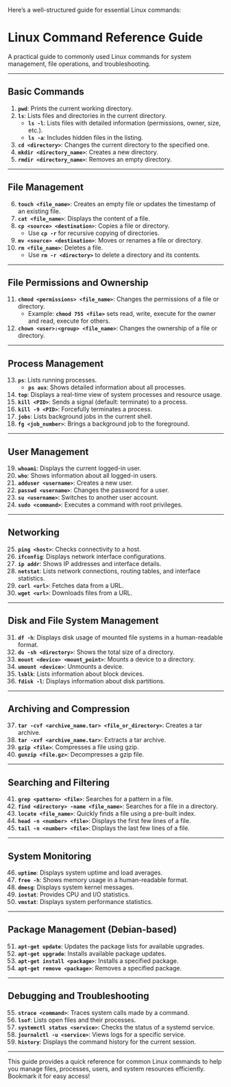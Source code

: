 Here’s a well-structured guide for essential Linux commands:

# Linux Command Reference Guide

A practical guide to commonly used Linux commands for system management, file operations, and troubleshooting.

---

## Basic Commands
1. **`pwd`**: Prints the current working directory.
2. **`ls`**: Lists files and directories in the current directory.
   - **`ls -l`**: Lists files with detailed information (permissions, owner, size, etc.).
   - **`ls -a`**: Includes hidden files in the listing.
3. **`cd <directory>`**: Changes the current directory to the specified one.
4. **`mkdir <directory_name>`**: Creates a new directory.
5. **`rmdir <directory_name>`**: Removes an empty directory.

---

## File Management
6. **`touch <file_name>`**: Creates an empty file or updates the timestamp of an existing file.
7. **`cat <file_name>`**: Displays the content of a file.
8. **`cp <source> <destination>`**: Copies a file or directory.
   - Use **`cp -r`** for recursive copying of directories.
9. **`mv <source> <destination>`**: Moves or renames a file or directory.
10. **`rm <file_name>`**: Deletes a file.
    - Use **`rm -r <directory>`** to delete a directory and its contents.

---

## File Permissions and Ownership
11. **`chmod <permissions> <file_name>`**: Changes the permissions of a file or directory.
    - Example: **`chmod 755 <file>`** sets read, write, execute for the owner and read, execute for others.
12. **`chown <user>:<group> <file_name>`**: Changes the ownership of a file or directory.

---

## Process Management
13. **`ps`**: Lists running processes.
    - **`ps aux`**: Shows detailed information about all processes.
14. **`top`**: Displays a real-time view of system processes and resource usage.
15. **`kill <PID>`**: Sends a signal (default: terminate) to a process.
16. **`kill -9 <PID>`**: Forcefully terminates a process.
17. **`jobs`**: Lists background jobs in the current shell.
18. **`fg <job_number>`**: Brings a background job to the foreground.

---

## User Management
19. **`whoami`**: Displays the current logged-in user.
20. **`who`**: Shows information about all logged-in users.
21. **`adduser <username>`**: Creates a new user.
22. **`passwd <username>`**: Changes the password for a user.
23. **`su <username>`**: Switches to another user account.
24. **`sudo <command>`**: Executes a command with root privileges.

---

## Networking
25. **`ping <host>`**: Checks connectivity to a host.
26. **`ifconfig`**: Displays network interface configurations.
27. **`ip addr`**: Shows IP addresses and interface details.
28. **`netstat`**: Lists network connections, routing tables, and interface statistics.
29. **`curl <url>`**: Fetches data from a URL.
30. **`wget <url>`**: Downloads files from a URL.

---

## Disk and File System Management
31. **`df -h`**: Displays disk usage of mounted file systems in a human-readable format.
32. **`du -sh <directory>`**: Shows the total size of a directory.
33. **`mount <device> <mount_point>`**: Mounts a device to a directory.
34. **`umount <device>`**: Unmounts a device.
35. **`lsblk`**: Lists information about block devices.
36. **`fdisk -l`**: Displays information about disk partitions.

---

## Archiving and Compression
37. **`tar -cvf <archive_name.tar> <file_or_directory>`**: Creates a tar archive.
38. **`tar -xvf <archive_name.tar>`**: Extracts a tar archive.
39. **`gzip <file>`**: Compresses a file using gzip.
40. **`gunzip <file.gz>`**: Decompresses a gzip file.

---

## Searching and Filtering
41. **`grep <pattern> <file>`**: Searches for a pattern in a file.
42. **`find <directory> -name <file_name>`**: Searches for a file in a directory.
43. **`locate <file_name>`**: Quickly finds a file using a pre-built index.
44. **`head -n <number> <file>`**: Displays the first few lines of a file.
45. **`tail -n <number> <file>`**: Displays the last few lines of a file.

---

## System Monitoring
46. **`uptime`**: Displays system uptime and load averages.
47. **`free -h`**: Shows memory usage in a human-readable format.
48. **`dmesg`**: Displays system kernel messages.
49. **`iostat`**: Provides CPU and I/O statistics.
50. **`vmstat`**: Displays system performance statistics.

---

## Package Management (Debian-based)
51. **`apt-get update`**: Updates the package lists for available upgrades.
52. **`apt-get upgrade`**: Installs available package updates.
53. **`apt-get install <package>`**: Installs a specified package.
54. **`apt-get remove <package>`**: Removes a specified package.

---

## Debugging and Troubleshooting
55. **`strace <command>`**: Traces system calls made by a command.
56. **`lsof`**: Lists open files and their processes.
57. **`systemctl status <service>`**: Checks the status of a systemd service.
58. **`journalctl -u <service>`**: Views logs for a specific service.
59. **`history`**: Displays the command history for the current session.

---

This guide provides a quick reference for common Linux commands to help you manage files, processes, users, and system resources efficiently. Bookmark it for easy access!
